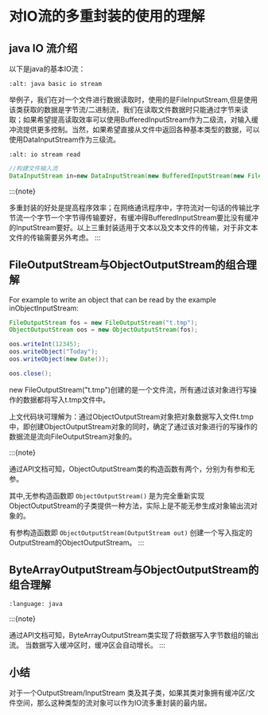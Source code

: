 # 对IO流的多重封装的使用的理解

## java IO 流介绍

以下是java的基本IO流：

```{image} ../img/network/java-basic-io-stream.png
:alt: java basic io stream
```

举例子，我们在对一个文件进行数据读取时，使用的是FileInputStream,但是使用该类获取的数据是字节流/二进制流，我们在读取文件数据时只能通过字节来读取；如果希望提高读取效率可以使用BufferedInputStream作为二级流，对输入缓冲流提供更多控制。当然，如果希望直接从文件中返回各种基本类型的数据，可以使用DataInputStream作为三级流。

```{image} ../img/network/io-stream-reader.png
:alt: io stream read
```

```java
//构建文件输入流
DataInputStream in=new DataInputStream(new BufferedInputStream(new FileInputStream()));
```

:::{note}

多重封装的好处是提高程序效率；在网络通讯程序中，字符流对一句话的传输比字节流一个字节一个字节得传输要好，有缓冲得BufferedInputStream要比没有缓冲的InputStream要好。以上三重封装适用于文本以及文本文件的传输，对于非文本文件的传输需要另外考虑。
:::
 
## FileOutputStream与ObjectOutputStream的组合理解

For example to write an object that can be read by the example inObjectInputStream:

```java
FileOutputStream fos = new FileOutputStream("t.tmp");
ObjectOutputStream oos = new ObjectOutputStream(fos);

oos.writeInt(12345);
oos.writeObject("Today");
oos.writeObject(new Date());

oos.close();
```

new FileOutputStream("t.tmp")创建的是一个文件流，所有通过该对象进行写操作的数据都将写入t.tmp文件中。

上文代码块可理解为：通过ObjectOutputStream对象把对象数据写入文件t.tmp中，即创建ObjectOutputStream对象的同时，确定了通过该对象进行的写操作的数据流是流向FileOutputStream对象的。

:::{note}

通过API文档可知，ObjectOutputStream类的构造函数有两个，分别为有参和无参。

其中,无参构造函数即 `ObjectOutputStream()` 是为完全重新实现ObjectOutputStream的子类提供一种方法，实际上是不能无参生成对象输出流对象的。

有参构造函数即 `ObjectOutputStream(OutputStream out)` 创建一个写入指定的OutputStream的ObjectOutputStream。
:::

## ByteArrayOutputStream与ObjectOutputStream的组合理解

```{literalinclude} ../example_java/extend/Translate.java
:language: java
```

:::{note}

通过API文档可知，ByteArrayOutputStream类实现了将数据写入字节数组的输出流。 当数据写入缓冲区时，缓冲区会自动增长。
:::
 
## 小结

对于一个OutputStream/InputStream 类及其子类，如果其类对象拥有缓冲区/文件空间，那么这种类型的流对象可以作为IO流多重封装的最内层。
